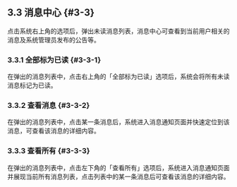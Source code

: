 ## 3.3 消息中心 {#3-3}

点击系统右上角的选项后，弹出未读消息列表，消息中心可查看到当前用户相关的消息及系统管理员发布的公告等。

### 3.3.1 全部标为已读 {#3-3-1}

在弹出的消息列表中，点击右上角的「全部标为已读」选项后，系统会将所有未读消息标记为已读。

### 3.3.2 查看消息 {#3-3-2}

在弹出的消息列表中，点击某一条消息后，系统进入消息通知页面并快速定位到该消息，可查看该消息的详细内容。

### 3.3.3 查看所有 {#3-3-3}

在弹出的消息列表中，点击左下角的「查看所有」选项后，系统进入消息通知页面并展现当前所有消息列表，点击列表中的某一条消息后可查看该消息的详细内容。